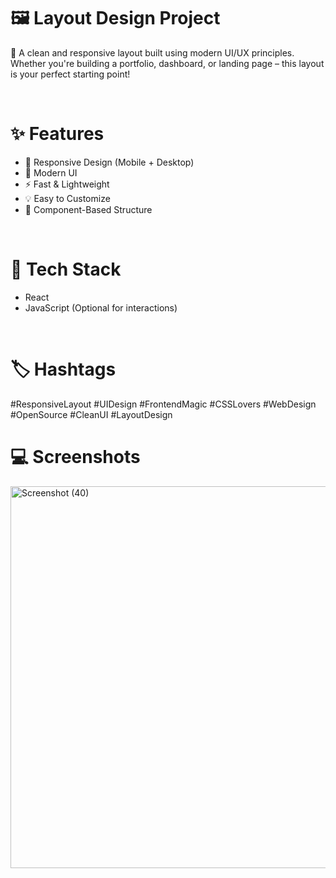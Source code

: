 <h1>🖼️ Layout Design Project</h1>
<p>🎯 A clean and responsive layout built using modern UI/UX principles. Whether you're building a portfolio, dashboard, or landing page – this layout is your perfect starting point!</p>
<br>
<h1>✨ Features</h1>
<ul>
  <li>📱 Responsive Design (Mobile + Desktop)</li>
  <li>🎨 Modern UI </li>
  <li>⚡ Fast & Lightweight</li>
  <li>💡 Easy to Customize</li>
  <li>🧩 Component-Based Structure</li>
</ul>
<br>
<h1>🚀 Tech Stack</h1>
<ul>
  <li>React</li>
  <li>JavaScript (Optional for interactions)</li>
</ul>
<br>
<h1>🏷️ Hashtags</h1>
#ResponsiveLayout #UIDesign #FrontendMagic #CSSLovers #WebDesign #OpenSource #CleanUI #LayoutDesign
<br>
<h1>💻 Screenshots</h1>
<img width="1337" height="611" alt="Screenshot (40)" src="https://github.com/user-attachments/assets/b30bcac2-e6e2-4452-a7e5-b9900d340586" />
